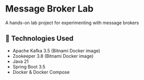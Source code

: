 # Message Broker Lab

A hands-on lab project for experimenting with message brokers

## 🧱 Technologies Used

- Apache Kafka 3.5 (Bitnami Docker image)
- Zookeeper 3.8 (Bitnami Docker image)
- Java 21
- Spring Boot 3.5
- Docker & Docker Compose
